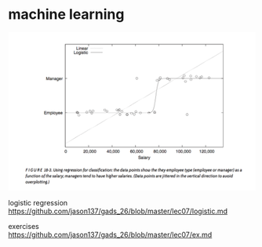 # machine learning

<p align="center">
<img src="../images/logistic.png">

logistic regression
https://github.com/jason137/gads_26/blob/master/lec07/logistic.md  

exercises  
https://github.com/jason137/gads_26/blob/master/lec07/ex.md
